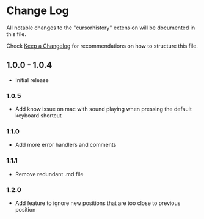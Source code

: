 # Change Log

All notable changes to the "cursorhistory" extension will be documented in this file.

Check [Keep a Changelog](http://keepachangelog.com/) for recommendations on how to structure this file.

## 1.0.0 - 1.0.4

- Initial release

### 1.0.5

- Add know issue on mac with sound playing when pressing the default keyboard shortcut

### 1.1.0

- Add more error handlers and comments

### 1.1.1

- Remove redundant .md file

### 1.2.0

- Add feature to ignore new positions that are too close to previous position